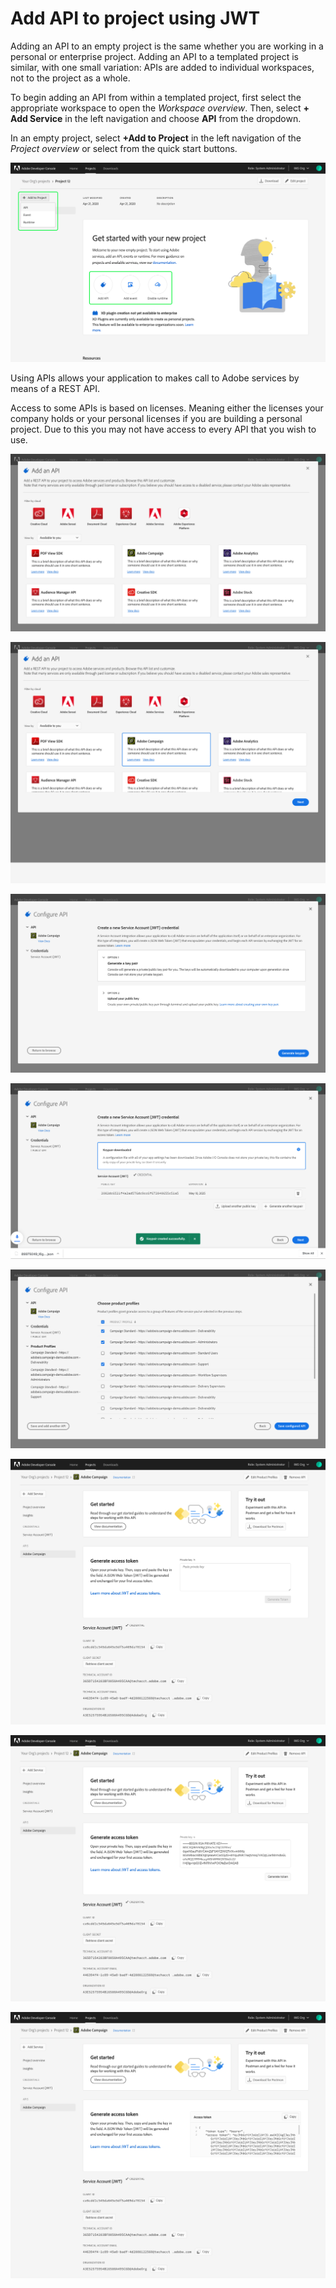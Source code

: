 # Add API to project using JWT

Adding an API to an empty project is the same whether you are working in a personal or enterprise project. Adding an API to a templated project is similar, with one small variation: APIs are added to individual workspaces, not to the project as a whole.

To begin adding an API from within a templated project, first select the appropriate workspace to open the *Workspace overview*. Then, select **+ Add Service** in the left navigation and choose **API** from the dropdown. 

In an empty project, select **+Add to Project** in the left navigation of the *Project overview* or select from the quick start buttons.

![](images/services-add-to-project.png)



Using APIs allows your application to makes call to Adobe services by means of a REST API.

Access to some APIs is based on licenses. Meaning either the licenses your company holds or your personal licenses if you are building a personal project. Due to this you may not have access to every API that you wish to use.

![](images/services-add-api.png)

![](images/services-select-api-jwt.png)

![](images/services-api-jwt-create.png)

![](images/services-api-jwt-keypair.png)

![](images/services-api-jwt-choose-profiles.png)

![](images/services-api-jwt-added.png)

![](images/services-api-jwt-generate-token.png)

![](images/services-api-jwt-token.png)